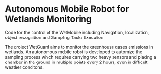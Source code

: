 # Autonomous Mobile Robot for Wetlands Monitoring
 Code for the control of the WetMobile including Navigation, localization, object recognition and Sampling Tasks Execution

The project WetGuard aims to monitor the greenhouse gases emissions in wetlands. An autonomous mobile robot is developed to automize the sampling process which requires carrying two heavy sensors and placing a chamber in the ground in multiple points every 2 hours, even in difficult weather conditons.  

